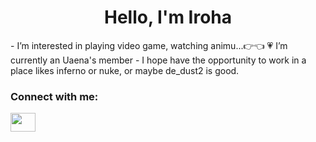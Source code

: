 <h1 align="center">Hello, I'm Iroha</h1>
- I’m interested in playing video game, watching animu...👉👈 
 💗 I’m currently an Uaena's member
- I hope have the opportunity to work in a place likes inferno or nuke, or maybe de_dust2 is good.

<h3 align="left">Connect with me:</h3>
<p align="left">
<a href="https://www.facebook.com/iHana.Iroha/" target="blank"><img align="center" src="https://raw.githubusercontent.com/rahuldkjain/github-profile-readme-generator/master/src/images/icons/Social/facebook.svg" alt="" height="30" width="40" /></a>
</p>
